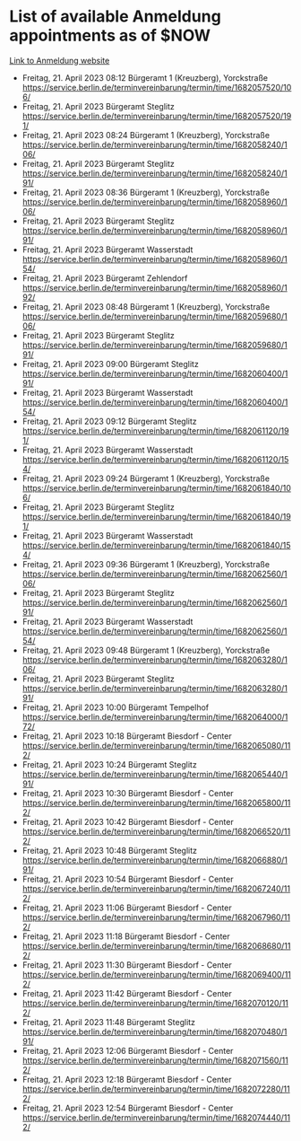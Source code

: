 # List of available Anmeldung appointments as of $NOW
[Link to Anmeldung website](https://service.berlin.de/terminvereinbarung/termin/tag.php?termin=1&anliegen[]=120686&dienstleisterlist=122210,122217,327316,122219,327312,122227,327314,122231,327346,122243,327348,122254,122252,329742,122260,329745,122262,329748,122271,327278,122273,327274,122277,327276,330436,122280,327294,122282,327290,122284,327292,122291,327270,122285,327266,122286,327264,122296,327268,150230,329760,122297,327286,122294,327284,122312,329763,122314,329775,122304,327330,122311,327334,122309,327332,317869,122281,327352,122279,329772,122283,122276,327324,122274,327326,122267,329766,122246,327318,122251,327320,122257,327322,122208,327298,122226,327300&herkunft=http%3A%2F%2Fservice.berlin.de%2Fdienstleistung%2F120686%2F)
- Freitag, 21. April 2023 08:12 Bürgeramt 1 (Kreuzberg), Yorckstraße https://service.berlin.de/terminvereinbarung/termin/time/1682057520/106/
- Freitag, 21. April 2023  Bürgeramt Steglitz https://service.berlin.de/terminvereinbarung/termin/time/1682057520/191/
- Freitag, 21. April 2023 08:24 Bürgeramt 1 (Kreuzberg), Yorckstraße https://service.berlin.de/terminvereinbarung/termin/time/1682058240/106/
- Freitag, 21. April 2023  Bürgeramt Steglitz https://service.berlin.de/terminvereinbarung/termin/time/1682058240/191/
- Freitag, 21. April 2023 08:36 Bürgeramt 1 (Kreuzberg), Yorckstraße https://service.berlin.de/terminvereinbarung/termin/time/1682058960/106/
- Freitag, 21. April 2023  Bürgeramt Steglitz https://service.berlin.de/terminvereinbarung/termin/time/1682058960/191/
- Freitag, 21. April 2023  Bürgeramt Wasserstadt https://service.berlin.de/terminvereinbarung/termin/time/1682058960/154/
- Freitag, 21. April 2023  Bürgeramt Zehlendorf https://service.berlin.de/terminvereinbarung/termin/time/1682058960/192/
- Freitag, 21. April 2023 08:48 Bürgeramt 1 (Kreuzberg), Yorckstraße https://service.berlin.de/terminvereinbarung/termin/time/1682059680/106/
- Freitag, 21. April 2023  Bürgeramt Steglitz https://service.berlin.de/terminvereinbarung/termin/time/1682059680/191/
- Freitag, 21. April 2023 09:00 Bürgeramt Steglitz https://service.berlin.de/terminvereinbarung/termin/time/1682060400/191/
- Freitag, 21. April 2023  Bürgeramt Wasserstadt https://service.berlin.de/terminvereinbarung/termin/time/1682060400/154/
- Freitag, 21. April 2023 09:12 Bürgeramt Steglitz https://service.berlin.de/terminvereinbarung/termin/time/1682061120/191/
- Freitag, 21. April 2023  Bürgeramt Wasserstadt https://service.berlin.de/terminvereinbarung/termin/time/1682061120/154/
- Freitag, 21. April 2023 09:24 Bürgeramt 1 (Kreuzberg), Yorckstraße https://service.berlin.de/terminvereinbarung/termin/time/1682061840/106/
- Freitag, 21. April 2023  Bürgeramt Steglitz https://service.berlin.de/terminvereinbarung/termin/time/1682061840/191/
- Freitag, 21. April 2023  Bürgeramt Wasserstadt https://service.berlin.de/terminvereinbarung/termin/time/1682061840/154/
- Freitag, 21. April 2023 09:36 Bürgeramt 1 (Kreuzberg), Yorckstraße https://service.berlin.de/terminvereinbarung/termin/time/1682062560/106/
- Freitag, 21. April 2023  Bürgeramt Steglitz https://service.berlin.de/terminvereinbarung/termin/time/1682062560/191/
- Freitag, 21. April 2023  Bürgeramt Wasserstadt https://service.berlin.de/terminvereinbarung/termin/time/1682062560/154/
- Freitag, 21. April 2023 09:48 Bürgeramt 1 (Kreuzberg), Yorckstraße https://service.berlin.de/terminvereinbarung/termin/time/1682063280/106/
- Freitag, 21. April 2023  Bürgeramt Steglitz https://service.berlin.de/terminvereinbarung/termin/time/1682063280/191/
- Freitag, 21. April 2023 10:00 Bürgeramt Tempelhof https://service.berlin.de/terminvereinbarung/termin/time/1682064000/172/
- Freitag, 21. April 2023 10:18 Bürgeramt Biesdorf - Center https://service.berlin.de/terminvereinbarung/termin/time/1682065080/112/
- Freitag, 21. April 2023 10:24 Bürgeramt Steglitz https://service.berlin.de/terminvereinbarung/termin/time/1682065440/191/
- Freitag, 21. April 2023 10:30 Bürgeramt Biesdorf - Center https://service.berlin.de/terminvereinbarung/termin/time/1682065800/112/
- Freitag, 21. April 2023 10:42 Bürgeramt Biesdorf - Center https://service.berlin.de/terminvereinbarung/termin/time/1682066520/112/
- Freitag, 21. April 2023 10:48 Bürgeramt Steglitz https://service.berlin.de/terminvereinbarung/termin/time/1682066880/191/
- Freitag, 21. April 2023 10:54 Bürgeramt Biesdorf - Center https://service.berlin.de/terminvereinbarung/termin/time/1682067240/112/
- Freitag, 21. April 2023 11:06 Bürgeramt Biesdorf - Center https://service.berlin.de/terminvereinbarung/termin/time/1682067960/112/
- Freitag, 21. April 2023 11:18 Bürgeramt Biesdorf - Center https://service.berlin.de/terminvereinbarung/termin/time/1682068680/112/
- Freitag, 21. April 2023 11:30 Bürgeramt Biesdorf - Center https://service.berlin.de/terminvereinbarung/termin/time/1682069400/112/
- Freitag, 21. April 2023 11:42 Bürgeramt Biesdorf - Center https://service.berlin.de/terminvereinbarung/termin/time/1682070120/112/
- Freitag, 21. April 2023 11:48 Bürgeramt Steglitz https://service.berlin.de/terminvereinbarung/termin/time/1682070480/191/
- Freitag, 21. April 2023 12:06 Bürgeramt Biesdorf - Center https://service.berlin.de/terminvereinbarung/termin/time/1682071560/112/
- Freitag, 21. April 2023 12:18 Bürgeramt Biesdorf - Center https://service.berlin.de/terminvereinbarung/termin/time/1682072280/112/
- Freitag, 21. April 2023 12:54 Bürgeramt Biesdorf - Center https://service.berlin.de/terminvereinbarung/termin/time/1682074440/112/
